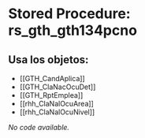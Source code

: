# Stored Procedure: rs_gth_gth134pcno

## Usa los objetos:
- [[GTH_CandAplica]]
- [[GTH_ClaNacOcuDet]]
- [[GTH_RptEmplea]]
- [[rhh_ClaNalOcuArea]]
- [[rhh_ClaNalOcuNivel]]

*No code available.*
